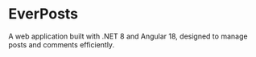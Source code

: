 # EverPosts
A web application built with .NET 8 and Angular 18, designed to manage posts and comments efficiently.
